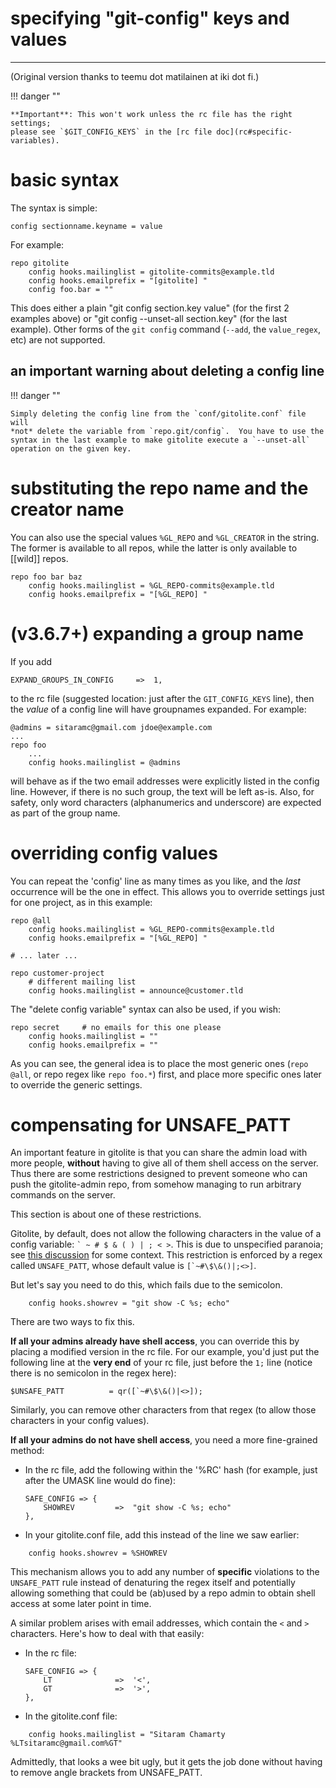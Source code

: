 # specifying "git-config" keys and values

----

<span class="gray">(Original version thanks to teemu dot matilainen at iki dot fi.)</span>

!!! danger ""

    **Important**: This won't work unless the rc file has the right settings;
    please see `$GIT_CONFIG_KEYS` in the [rc file doc](rc#specific-variables).

# basic syntax

The syntax is simple:

    config sectionname.keyname = value

For example:

```gitolite
repo gitolite
    config hooks.mailinglist = gitolite-commits@example.tld
    config hooks.emailprefix = "[gitolite] "
    config foo.bar = ""
```

This does either a plain "git config section.key value" (for the first 2
examples above) or "git config --unset-all section.key" (for the last
example).  Other forms of the `git config` command (`--add`, the
`value_regex`, etc) are not supported.

## <span class="red">an important warning about **deleting** a config line</span>

!!! danger ""

    Simply deleting the config line from the `conf/gitolite.conf` file will
    *not* delete the variable from `repo.git/config`.  You have to use the
    syntax in the last example to make gitolite execute a `--unset-all`
    operation on the given key.

# substituting the repo name and the creator name

You can also use the special values `%GL_REPO` and `%GL_CREATOR` in the
string.  The former is available to all repos, while the latter is only
available to [[wild]] repos.

```gitolite
repo foo bar baz
    config hooks.mailinglist = %GL_REPO-commits@example.tld
    config hooks.emailprefix = "[%GL_REPO] "
```

# <span class="gray">(v3.6.7+)</span> expanding a group name

If you add

    EXPAND_GROUPS_IN_CONFIG     =>  1,

to the rc file (suggested location: just after the `GIT_CONFIG_KEYS` line),
then the *value* of a config line will have groupnames expanded.  For example:

```gitolite
@admins = sitaramc@gmail.com jdoe@example.com
...
repo foo
    ...
    config hooks.mailinglist = @admins
```

will behave as if the two email addresses were explicitly listed in the config
line.  However, if there is no such group, the text will be left as-is.  Also,
for safety, only word characters (alphanumerics and underscore) are expected
as part of the group name.

# overriding config values

You can repeat the 'config' line as many times as you like, and the *last*
occurrence will be the one in effect.  This allows you to override settings
just for one project, as in this example:

```gitolite
repo @all
    config hooks.mailinglist = %GL_REPO-commits@example.tld
    config hooks.emailprefix = "[%GL_REPO] "

# ... later ...

repo customer-project
    # different mailing list
    config hooks.mailinglist = announce@customer.tld
```

The "delete config variable" syntax can also be used, if you wish:

```gitolite
repo secret     # no emails for this one please
    config hooks.mailinglist = ""
    config hooks.emailprefix = ""
```

As you can see, the general idea is to place the most generic ones (`repo @all`,
or repo regex like `repo foo.*`) first, and place more specific ones
later to override the generic settings.

# compensating for UNSAFE\_PATT

An important feature in gitolite is that you can share the admin load with
more people, **without** having to give all of them shell access on the
server.  Thus there are some restrictions designed to prevent someone who can
push the gitolite-admin repo, from somehow managing to run arbitrary commands
on the server.

This section is about one of these restrictions.

Gitolite, by default, does not allow the following characters in the value of
a config variable: `` ` ~ # $ & ( ) | ; < > ``.  This is due to unspecified
paranoia; see [this discussion][ud] for some context.  This restriction is
enforced by a regex called `UNSAFE_PATT`, whose default value is
``[`~#\$\&()|;<>]``.

[ud]: https://groups.google.com/d/topic/gitolite/9WNsA-Axmg4/discussion

But let's say you need to do this, which fails due to the semicolon.

```gitolite
    config hooks.showrev = "git show -C %s; echo"
```

There are two ways to fix this.

**If all your admins already have shell access**, you can override this by
placing a modified version in the rc file.  For our example, you'd just put
the following line at the **very end** of your rc file, just before the `1;`
line (notice there is no semicolon in the regex here):

    $UNSAFE_PATT          = qr([`~#\$\&()|<>]);

Similarly, you can remove other characters from that regex (to allow those
characters in your config values).

**If all your admins do not have shell access**, you need a more fine-grained
method:

  * In the rc file, add the following within the '%RC' hash (for example, just
    after the UMASK line would do fine):

        SAFE_CONFIG => {
            SHOWREV         =>  "git show -C %s; echo"
        },

  * In your gitolite.conf file, add this instead of the line we saw earlier:

```gitolite
    config hooks.showrev = %SHOWREV
```

This mechanism allows you to add any number of **specific** violations to the
`UNSAFE_PATT` rule instead of denaturing the regex itself and potentially
allowing something that could be (ab)used by a repo admin to obtain shell
access at some later point in time.

A similar problem arises with email addresses, which contain the `<` and `>`
characters.  Here's how to deal with that easily:

  * In the rc file:

        SAFE_CONFIG => {
            LT              =>  '<',
            GT              =>  '>',
        },

  * In the gitolite.conf file:

```gitolite
    config hooks.mailinglist = "Sitaram Chamarty %LTsitaramc@gmail.com%GT"
```

Admittedly, that looks a wee bit ugly, but it gets the job done without having
to remove angle brackets from UNSAFE\_PATT.


